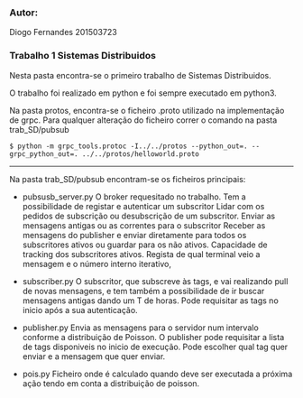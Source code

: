 ### Autor:
Diogo Fernandes 
201503723

### Trabalho 1 Sistemas Distribuidos

Nesta pasta encontra-se o primeiro trabalho de Sistemas Distribuidos.

O trabalho foi realizado em python e foi sempre executado em python3.

Na pasta protos, encontra-se o ficheiro .proto utilizado na implementação de grpc.
Para qualquer alteração do ficheiro correr o comando na pasta trab_SD/pubsub

`$ python -m grpc_tools.protoc -I../../protos --python_out=. --grpc_python_out=. ../../protos/helloworld.proto`

***

Na pasta trab_SD/pubsub encontram-se os ficheiros principais:

- pubsusb_server.py
O broker requesitado no trabalho.
Tem a possibilidade de registar e autenticar um subscritor
Lidar com os pedidos de subscrição ou desubscrição de um subscritor.
Enviar as mensagens antigas ou as correntes para o subscritor
Receber as mensagens do publisher e enviar diretamente para todos os subscritores ativos ou guardar para os não ativos.
Capacidade de tracking dos subscritores ativos.
Regista de qual terminal veio a mensagem e o número interno iterativo,


- subscriber.py
O subscritor, que subscreve às tags, e vai realizando pull de novas mensagens, e tem também a possibilidade de ir buscar mensagens antigas dando um T de horas.
Pode requisitar as tags no inicio após a sua autenticação.

- publisher.py
Envia as mensagens para o servidor num intervalo conforme a distribuição de Poisson.
O publisher pode requisitar a lista de tags disponiveis no inicio de execução.
Pode escolher qual tag quer enviar e a mensagem que quer enviar.

- pois.py
Ficheiro onde é calculado quando deve ser executada a próxima ação tendo em conta a distribuição de poisson.
